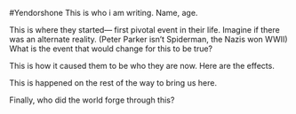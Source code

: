 #Yendorshone
This is who i am writing. Name, age.

This is where they started— first pivotal event in their life. Imagine if there was an alternate reality. (Peter Parker isn’t Spiderman, the Nazis won WWII) What is the event that would change for this to be true?

This is how it caused them to be who they are now. Here are the effects.

This is happened on the rest of the way to bring us here.

Finally, who did the world forge through this?